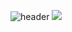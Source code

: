 ![header](https://capsule-render.vercel.app/api?type=wave&color=auto&height=300&section=header&text=KimSinHeung&fontSize=90)
<img src="https://capsule-render.vercel.app/api?type=wave&color=auto&height=300&section=header&text=KimSinHeung&fontSize=90"/>


